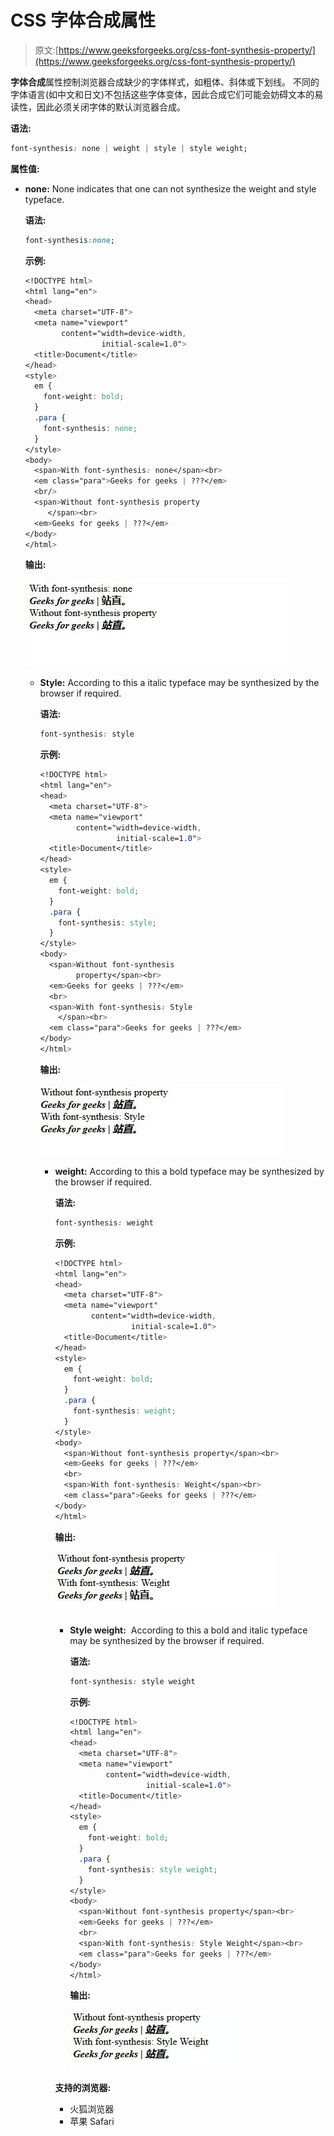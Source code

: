 # CSS 字体合成属性

> 原文:[https://www.geeksforgeeks.org/css-font-synthesis-property/](https://www.geeksforgeeks.org/css-font-synthesis-property/)

**字体合成**属性控制浏览器合成缺少的字体样式，如粗体、斜体或下划线。
不同的字体语言(如中文和日文)不包括这些字体变体，因此合成它们可能会妨碍文本的易读性，因此必须关闭字体的默认浏览器合成。

**语法:**

```css
font-synthesis: none | weight | style | style weight;
```

**属性值:**

*   **none:** None indicates that one can not synthesize the weight and style typeface.

    **语法:**

    ```css
    font-synthesis:none;
    ```

    **示例:**

    ```css
    <!DOCTYPE html>
    <html lang="en">
    <head>
      <meta charset="UTF-8">
      <meta name="viewport" 
            content="width=device-width,
                     initial-scale=1.0">
      <title>Document</title>
    </head>
    <style>
      em {
        font-weight: bold;
      }
      .para {
        font-synthesis: none;
      }
    </style>
    <body>
      <span>With font-synthesis: none</span><br>
      <em class="para">Geeks for geeks | ???</em>
      <br/>
      <span>Without font-synthesis property
         </span><br>
      <em>Geeks for geeks | ???</em>
    </body>
    </html>
    ```

    **输出:**

    ![](img/b8b95f2d45cca572dcccbea63ae5f3af.png)

    *   **Style:** According to this a italic typeface may be synthesized by the browser if required.

        **语法:**

        ```css
        font-synthesis: style
        ```

        **示例:**

        ```css
        <!DOCTYPE html>
        <html lang="en">
        <head>
          <meta charset="UTF-8">
          <meta name="viewport"
                content="width=device-width, 
                         initial-scale=1.0">
          <title>Document</title>
        </head>
        <style>
          em {
            font-weight: bold;
          }
          .para {
            font-synthesis: style;
          }
        </style>
        <body>
          <span>Without font-synthesis
                property</span><br>
          <em>Geeks for geeks | ???</em>
          <br>
          <span>With font-synthesis: Style
            </span><br>
          <em class="para">Geeks for geeks | ???</em>
        </body>
        </html>
        ```

        **输出:**

        ![](img/77bed93ae71fcf753854125972020aa2.png)

        *   **weight:** According to this a bold typeface may be synthesized by the browser if required.

            **语法:**

            ```css
            font-synthesis: weight
            ```

            **示例:**

            ```css
            <!DOCTYPE html>
            <html lang="en">
            <head>
              <meta charset="UTF-8">
              <meta name="viewport" 
                    content="width=device-width,
                             initial-scale=1.0">
              <title>Document</title>
            </head>
            <style>
              em {
                font-weight: bold;
              }
              .para {
                font-synthesis: weight;
              }
            </style>
            <body>
              <span>Without font-synthesis property</span><br>
              <em>Geeks for geeks | ???</em>
              <br>
              <span>With font-synthesis: Weight</span><br>
              <em class="para">Geeks for geeks | ???</em>
            </body>
            </html>
            ```

            **输出:**

            ![](img/39869a50f6677c792c4f3e97d5d26f34.png)

            *   **Style weight:**  According to this a bold and italic typeface may be synthesized by the browser if required.

                **语法:**

                ```css
                font-synthesis: style weight
                ```

                **示例:**

                ```css
                <!DOCTYPE html>
                <html lang="en">
                <head>
                  <meta charset="UTF-8">
                  <meta name="viewport" 
                        content="width=device-width, 
                                 initial-scale=1.0">
                  <title>Document</title>
                </head>
                <style>
                  em {
                    font-weight: bold;
                  }
                  .para {
                    font-synthesis: style weight;
                  }
                </style>
                <body>
                  <span>Without font-synthesis property</span><br>
                  <em>Geeks for geeks | ???</em>
                  <br>
                  <span>With font-synthesis: Style Weight</span><br>
                  <em class="para">Geeks for geeks | ???</em>
                </body>
                </html>
                ```

                **输出:**

                ![](img/39ff62c94f607ab69327d642624e9227.png)

            **支持的浏览器:**

            *   火狐浏览器
            *   苹果 Safari